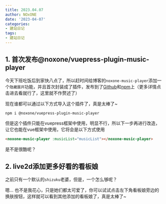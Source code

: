 ```yaml
---
title: 2023.04.07
author: NOxONE
date: '2023-04-07'
categories:
- 建站日记
tags:
- 建站日记
---
```

## 1. 首次发布@noxone/vuepress-plugin-music-player
今天下班吃饭后到家快八点了，所以赶时间给博客的`noxone-music-player`添加一个`隐藏展开`功能，并且首次封装成了插件，发布到了[Github](https://github.com/Dragon-chen777/vuepress-plugin-music-player)和[npm](https://dragon-chen777.github.io/assets/assets/music/%E3%82%AB%E3%83%8A%E3%82%BF%E3%83%8F%E3%83%AB%E3%82%AB.png)上（更多详情点击进去看就行了，这里就不作赘述了）

现在谁都可以通过以下方式导入这个插件了，真是太棒了~
```sheel
npm i @noxone/vuepress-plugin-music-player
```
但是这个插件只能在vuepress框架中使用，明显不行，所以下一步再进行改造，让它也能在vue框架中使用，它将会是以下方式使用
```html
<noxone-music-player :musicList="musicList"></noxone-music-player>
```
是不是很酷呢？
## 2. live2d添加更多好看的看板娘
之前只有一个默认的`shizuku`老婆，但是，一个怎么够呢？

嗯... 也不是我花心，只是她们都太可爱了，你可以试试点击左下角看板娘旁边的换肤按钮，这样就可以看到其他添加的看板娘了，真是太棒了~